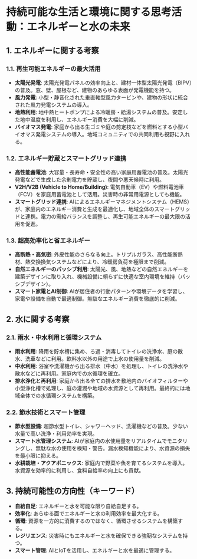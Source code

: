 # 持続可能な生活と環境に関する思考活動：エネルギーと水の未来

## 1. エネルギーに関する考察

### 1.1. 再生可能エネルギーの最大活用
- **太陽光発電**: 太陽光発電パネルの効率向上と、建材一体型太陽光発電（BIPV）の普及。窓、壁、屋根など、建物のあらゆる表面が発電機能を持つ。
- **風力発電**: 小型・静音化された垂直軸型風力タービンや、建物の形状に統合された風力発電システムの導入。
- **地熱利用**: 地中熱ヒートポンプによる冷暖房・給湯システムの普及。安定した地中温度を利用し、エネルギー消費を大幅に削減。
- **バイオマス発電**: 家庭から出る生ゴミや庭の剪定枝などを燃料とする小型バイオマス発電システムの導入。地域コミュニティでの共同利用も視野に入れる。

### 1.2. エネルギー貯蔵とスマートグリッド連携
- **高性能蓄電池**: 大容量・長寿命・安全性の高い家庭用蓄電池の普及。太陽光発電などで生成した余剰電力を貯蔵し、夜間や悪天候時に利用。
- **V2H/V2B (Vehicle to Home/Building)**: 電気自動車（EV）や燃料電池車（FCV）を家庭用蓄電池として活用。災害時の非常用電源としても機能。
- **スマートグリッド連携**: AIによるエネルギーマネジメントシステム（HEMS）が、家庭内のエネルギー消費と生成を最適化し、地域全体のスマートグリッドと連携。電力の需給バランスを調整し、再生可能エネルギーの最大限の活用を促進。

### 1.3. 超高効率化と省エネルギー
- **高断熱・高気密**: 外皮性能のさらなる向上。トリプルガラス、高性能断熱材、熱交換換気システムなどにより、冷暖房負荷を極限まで削減。
- **自然エネルギーのパッシブ利用**: 太陽光、風、地熱などの自然エネルギーを建築デザインに取り入れ、機械設備に頼らずに快適な室内環境を維持（パッシブデザイン）。
- **スマート家電とAI制御**: AIが居住者の行動パターンや環境データを学習し、家電や設備を自動で最適制御。無駄なエネルギー消費を徹底的に削減。

## 2. 水に関する考察

### 2.1. 雨水・中水利用と循環システム
- **雨水利用**: 降雨を貯水槽に集め、ろ過・消毒してトイレの洗浄水、庭の散水、洗車などに利用。飲料水以外の用途で上水の使用量を削減。
- **中水利用**: 浴室や洗濯機から出る排水（中水）を処理し、トイレの洗浄水や散水などに再利用。家庭内での水循環を確立。
- **排水浄化と再利用**: 家庭から出る全ての排水を敷地内のバイオフィルターや小型浄化槽で処理し、庭の灌漑や地域の水資源として再利用。最終的には地域全体での水循環システムを構築。

### 2.2. 節水技術とスマート管理
- **節水型設備**: 超節水型トイレ、シャワーヘッド、洗濯機などの普及。少ない水量で高い洗浄・利用効率を実現。
- **スマート水管理システム**: AIが家庭内の水使用量をリアルタイムでモニタリングし、無駄な水の使用を検知・警告。漏水検知機能により、水資源の損失を最小限に抑える。
- **水耕栽培・アクアポニックス**: 家庭内で野菜や魚を育てるシステムを導入。水資源を効率的に利用し、食料自給率の向上にも貢献。

## 3. 持続可能性の方向性（キーワード）

-   **自給自足**: エネルギーと水を可能な限り自給自足する。
-   **効率化**: あらゆる面でエネルギーと水の利用効率を最大化する。
-   **循環**: 資源を一方的に消費するのではなく、循環させるシステムを構築する。
-   **レジリエンス**: 災害時にもエネルギーと水を確保できる強靭なシステムを持つ。
-   **スマート管理**: AIとIoTを活用し、エネルギーと水を最適に管理する。